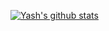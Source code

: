 [![Yash's github stats](https://github-readme-stats.vercel.app/api?username=ywalia01&show_icons=true&theme=vue)](https://github.com/ywalia01/github-readme-stats)
